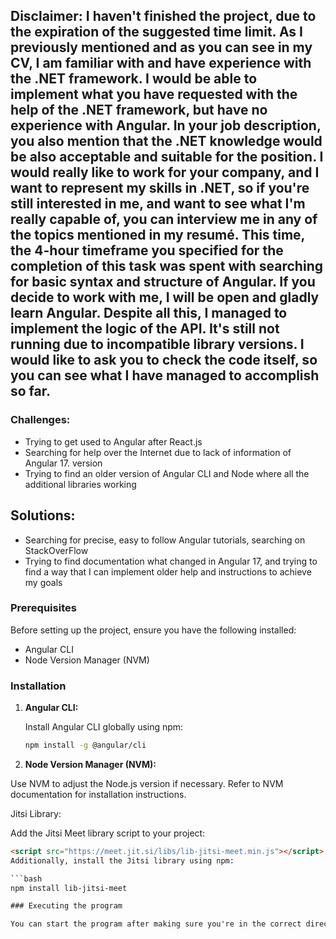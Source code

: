 ## Disclaimer: I haven't finished the project, due to the expiration of the suggested time limit. As I previously mentioned and as you can see in my CV, I am familiar with and have experience with the .NET framework. I would be able to implement what you have requested with the help of the .NET framework, but have no experience with Angular. In your job description, you also mention that the .NET knowledge would be also acceptable and suitable for the position. I would really like to work for your company, and I want to represent my skills in .NET, so if you're still interested in me, and want to see what I'm really capable of, you can interview me in any of the topics mentioned in my resumé. This time, the 4-hour timeframe you specified for the completion of this task was spent with searching for basic syntax and structure of Angular. If you decide to work with me, I will be open and gladly learn Angular. Despite all this, I managed to implement the logic of the API. It's still not running due to incompatible library versions. I would like to ask you to check the code itself, so you can see what I have managed to accomplish so far.


### Challenges:
- Trying to get used to Angular after React.js
- Searching for help over the Internet due to lack of information of Angular 17. version
- Trying to find an older version of Angular CLI and Node where all the additional libraries working

## Solutions:
- Searching for precise, easy to follow Angular tutorials, searching on StackOverFlow
- Trying to find documentation what changed in Angular 17, and trying to find a way that I can implement older help and instructions to achieve my goals
  
### Prerequisites

Before setting up the project, ensure you have the following installed:

- Angular CLI
- Node Version Manager (NVM)

### Installation

1. **Angular CLI:**

   Install Angular CLI globally using npm:

   ```bash
   npm install -g @angular/cli
2. **Node Version Manager (NVM):**

Use NVM to adjust the Node.js version if necessary. Refer to NVM documentation for installation instructions.

Jitsi Library:

Add the Jitsi Meet library script to your project:

```html
<script src="https://meet.jit.si/libs/lib-jitsi-meet.min.js"></script>
Additionally, install the Jitsi library using npm:

```bash
npm install lib-jitsi-meet 

### Executing the program

You can start the program after making sure you're in the correct directory, then type npm start

